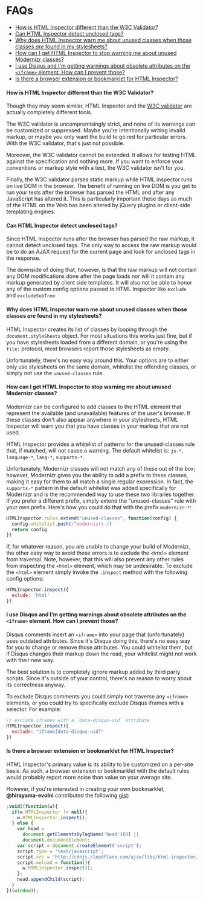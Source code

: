 # FAQs

- [How is HTML Inspector different than the W3C Validator?](#how-is-html-inspector-different-than-the-w3c-validator)
- [Can HTML Inspector detect unclosed tags?](#can-html-inspector-detect-unclosed-tags)
- [Why does HTML Inspector warn me about unused classes when those classes *are* found in my stylesheets?](https://github.com/philipwalton/html-inspector/edit/master/FAQs.md#why-does-html-inspector-warn-me-about-unused-classes-when-those-classes-are-found-in-my-stylesheets)
- [How can I get HTML Inspector to stop warning me about unused Modernizr classes?](#how-can-i-get-html-inspector-to-stop-warning-me-about-unused-modernizr-classes)
- [I use Disqus and I'm getting warnings about obsolete attributes on the `<iframe>` element. How can I prevent those?](#i-use-disqus-and-im-getting-warnings-about-obsolete-attributes-on-the-iframe-element-how-can-i-prevent-those)
- [Is there a browser extension or bookmarklet for HTML Inspector?](#is-there-a-browser-extension-or-bookmarklet-for-html-inspector)

#### How is HTML Inspector different than the W3C Validator?

Though they may seem similar, HTML Inspector and the [W3C validator](http://validator.w3.org/) are actually completely different tools.

The W3C validator is uncompromisingly strict, and none of its warnings can be customized or suppressed. Maybe you're intentionally writing invalid markup, or maybe you only want the build to go red for particular errors. With the W3C validator, that's just not possible.

Moreover, the W3C validator cannot be extended. It allows for testing HTML against the specification and nothing more. If you want to enforce your conventions or markup style with a test, the W3C validator isn't for you.

Finally, the W3C validator parses static markup while HTML inspector runs on live DOM in the browser. The benefit of running on live DOM is you get to run your tests after the browser has parsed the HTML and after any JavaScript has altered it. This is particularly important these days as much of the HTML on the Web has been altered by jQuery plugins or client-side templating engines.

#### Can HTML Inspector detect unclosed tags?

Since HTML Inspector runs after the browser has parsed the raw markup, it cannot detect unclosed tags. The only way to access the raw markup would be to do an AJAX request for the current page and look for unclosed tags in the response.

The downside of doing that, however, is that the raw markup will not contain any DOM modifications done after the page loads nor will it contain any markup generated by client side templates. It will also not be able to honor any of the custom config options passed to HTML Inspector like `exclude` and `excludeSubTree`.

#### Why does HTML Inspector warn me about unused classes when those classes *are* found in my stylesheets?

HTML Inspector creates its list of classes by looping through the `document.styleSheets` object. For most situations this works just fine, but if you have stylesheets loaded from a different domain, or you're using the `file:` protocol, most browsers report those stylesheets as empty.

Unfortunately, there's no easy way around this. Your options are to either only use stylesheets on the same domain, whitelist the offending classes, or simply not use the `unused-classes` rule.

#### How can I get HTML Inspector to stop warning me about unused Modernizr classes?

Modernizr can be configured to add classes to the HTML element that represent the available (and unavailable) features of the user's browser. If these classes don't also appear anywhere in your stylesheets, HTML Inspector will warn you that you have classes in your markup that are not used.

HTML Inspector provides a whitelist of patterns for the unused-classes rule that, if matched, will not cause a warning. The default whitelist is: `js-*`, `language-*`, `lang-*`, `supports-*`.

Unfortunately, Modernizr classes will not match any of these out of the box; however, Modernizr gives you the ability to add a prefix to these classes, making it easy for them to all match a single regular expression. In fact, the `supports-*` pattern in the default whitelist was added specifically for Modernizr and is the recommended way to use these two libraries together. If you prefer a different prefix, simply extend the "unused-classes" rule with your own prefix. Here's how you could do that with the prefix `modernizr-*`:

```js
HTMLInspector.rules.extend("unused-classes", function(config) {
  config.whitelist.push(/^modernizr\-/)
  return config
})
```

If, for whatever reason, you are unable to change your build of Modernizr, the other easy way to avoid these errors is to exclude the `<html>` element from traversal. Note, however, that this will also prevent any other rules from inspecting the `<html>` element, which may be undesirable. To exclude the `<html>` element simply invoke the `.inspect` method with the following config options:

```js
HTMLInspector.inspect({
  exlude: 'html'
})
```

#### I use Disqus and I'm getting warnings about obsolete attributes on the `<iframe>` element. How can I prevent those?

Disqus comments insert an `<iframe>` into your page that (unfortunately) uses outdated attributes. Since it's Disqus doing this, there's no easy way for you to change or remove those attributes. You could whitelist them, but if Disqus changes their markup down the road, your whitelist might not work with their new way.

The best solution is to completely ignore markup added by third party scripts. Since it's outside of your control, there's no reason to worry about its correctness anyway.

To exclude Disqus comments you could simply not traverse any `<iframe>` elements, or you could try to specifically exclude Disqus iframes with a selector. For example:

```js
// exclude iframes with a `data-disqus-uid` attribute
HTMLInspector.inspect({
  exclude: "iframe[data-disqus-uid]"
})
```

#### Is there a browser extension or bookmarklet for HTML Inspector?

HTML Inspector's primary value is its ability to be customized on a per-site basis. As such, a browser extension or bookmarklet with the default rules would probably report more noise than value on your average site.

However, if you're interested in creating your own bookmarklet, **@hirayama-evolni** contributed the following [gist](https://gist.github.com/hirayama-evolni/5941844):

```js
;void((function(w){
  if(w.HTMLInspector != null){
    w.HTMLInspector.inspect();
  } else {
    var head =
      document.getElementsByTagName('head')[0] ||
      document.documentElement;
    var script = document.createElement('script');
    script.type = 'text/javascript';
    script.src = 'http://cdnjs.cloudflare.com/ajax/libs/html-inspector/0.4.1/html-inspector.js';
    script.onload = function(){
      w.HTMLInspector.inspect();
    };
    head.appendChild(script);
  }
})(window));
```
